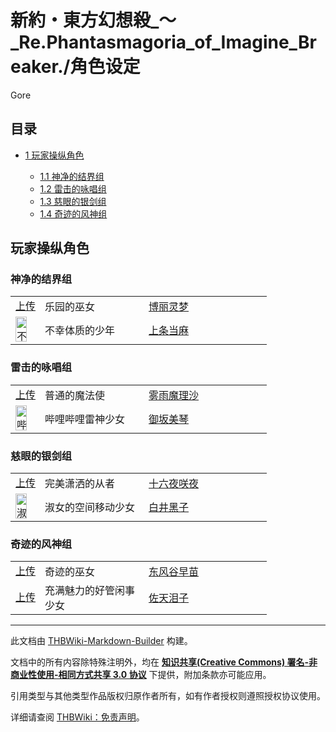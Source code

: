 # 新約・東方幻想殺_～_Re.Phantasmagoria_of_Imagine_Breaker./角色设定

<!-- source html: G:\repos\THBWiki-Markdown-Builder\THBWikiMarkdown\Temp\main\a\af\ns0%3A%E6%96%B0%E7%B4%84%E3%83%BB%E6%9D%B1%E6%96%B9%E5%B9%BB%E6%83%B3%E6%AE%BA_%EF%BD%9E_Re%2EPhantasmagoria_of_Imagine_Breaker%2E%2F%E8%A7%92%E8%89%B2%E8%AE%BE%E5%AE%9A.html -->

Gore

## 目录

- [1 玩家操纵角色](#玩家操纵角色)

  - [1.1 神净的结界组](#神净的结界组)
  - [1.2 雷击的咏唱组](#雷击的咏唱组)
  - [1.3 慈眼的银剑组](#慈眼的银剑组)
  - [1.4 奇迹的风神组](#奇迹的风神组)







## 玩家操纵角色

### 神净的结界组

<table><tbody><tr><td align="center"><a rel="nofollow" class="external text" href="https://thwiki.cc/文件:新约・东方幻想杀灵梦立绘.png">上传</a></td> <td style="width:150px;padding:3px 9px 3px 7px;">乐园的巫女</td><td style="width:180px;padding:3px 9px 3px 7px;"> <a href="./新約・東方幻想殺_～_Re.Phantasmagoria_of_Imagine_Breaker.-设定与剧情-设定文档.md" title="新約・東方幻想殺 ～ Re.Phantasmagoria of Imagine Breaker./设定与剧情/设定文档">博丽灵梦</a></td></tr><tr><td><div class="center"><div class="floatnone"><a href="./文件-新约・东方幻想杀当麻立绘.png.md" class="image" title="不幸体质的少年 上条当麻"><img alt="不幸体质的少年 上条当麻" src="https://upload.thwiki.cc/thumb/a/ae/%E6%96%B0%E7%BA%A6%E3%83%BB%E4%B8%9C%E6%96%B9%E5%B9%BB%E6%83%B3%E6%9D%80%E5%BD%93%E9%BA%BB%E7%AB%8B%E7%BB%98.png/18px-%E6%96%B0%E7%BA%A6%E3%83%BB%E4%B8%9C%E6%96%B9%E5%B9%BB%E6%83%B3%E6%9D%80%E5%BD%93%E9%BA%BB%E7%AB%8B%E7%BB%98.png" decoding="async" loading="lazy" width="18" height="40" srcset="https://upload.thwiki.cc/thumb/a/ae/%E6%96%B0%E7%BA%A6%E3%83%BB%E4%B8%9C%E6%96%B9%E5%B9%BB%E6%83%B3%E6%9D%80%E5%BD%93%E9%BA%BB%E7%AB%8B%E7%BB%98.png/27px-%E6%96%B0%E7%BA%A6%E3%83%BB%E4%B8%9C%E6%96%B9%E5%B9%BB%E6%83%B3%E6%9D%80%E5%BD%93%E9%BA%BB%E7%AB%8B%E7%BB%98.png 1.5x, https://upload.thwiki.cc/thumb/a/ae/%E6%96%B0%E7%BA%A6%E3%83%BB%E4%B8%9C%E6%96%B9%E5%B9%BB%E6%83%B3%E6%9D%80%E5%BD%93%E9%BA%BB%E7%AB%8B%E7%BB%98.png/36px-%E6%96%B0%E7%BA%A6%E3%83%BB%E4%B8%9C%E6%96%B9%E5%B9%BB%E6%83%B3%E6%9D%80%E5%BD%93%E9%BA%BB%E7%AB%8B%E7%BB%98.png 2x" data-file-width="144" data-file-height="320"></a></div></div></td> <td style="width:150px;padding:3px 9px 3px 7px;">不幸体质的少年</td><td style="width:180px;padding:3px 9px 3px 7px;"> <a href="./新約・東方幻想殺_～_Re.Phantasmagoria_of_Imagine_Breaker.-设定与剧情-设定文档.md" title="新約・東方幻想殺 ～ Re.Phantasmagoria of Imagine Breaker./设定与剧情/设定文档">上条当麻</a></td></tr></tbody></table>


### 雷击的咏唱组

<table><tbody><tr><td align="center"><a rel="nofollow" class="external text" href="https://thwiki.cc/文件:新约・东方幻想杀魔理沙立绘.png">上传</a></td> <td style="width:150px;padding:3px 9px 3px 7px;">普通的魔法使</td><td style="width:180px;padding:3px 9px 3px 7px;"> <a href="./新約・東方幻想殺_～_Re.Phantasmagoria_of_Imagine_Breaker.-设定与剧情-设定文档.md" title="新約・東方幻想殺 ～ Re.Phantasmagoria of Imagine Breaker./设定与剧情/设定文档">雾雨魔理沙</a></td></tr><tr><td><div class="center"><div class="floatnone"><a href="./文件-新约・东方幻想杀美琴立绘.png.md" class="image" title="哔哩哔哩雷神少女 御坂美琴"><img alt="哔哩哔哩雷神少女 御坂美琴" src="https://upload.thwiki.cc/thumb/7/7d/%E6%96%B0%E7%BA%A6%E3%83%BB%E4%B8%9C%E6%96%B9%E5%B9%BB%E6%83%B3%E6%9D%80%E7%BE%8E%E7%90%B4%E7%AB%8B%E7%BB%98.png/18px-%E6%96%B0%E7%BA%A6%E3%83%BB%E4%B8%9C%E6%96%B9%E5%B9%BB%E6%83%B3%E6%9D%80%E7%BE%8E%E7%90%B4%E7%AB%8B%E7%BB%98.png" decoding="async" loading="lazy" width="18" height="40" srcset="https://upload.thwiki.cc/thumb/7/7d/%E6%96%B0%E7%BA%A6%E3%83%BB%E4%B8%9C%E6%96%B9%E5%B9%BB%E6%83%B3%E6%9D%80%E7%BE%8E%E7%90%B4%E7%AB%8B%E7%BB%98.png/27px-%E6%96%B0%E7%BA%A6%E3%83%BB%E4%B8%9C%E6%96%B9%E5%B9%BB%E6%83%B3%E6%9D%80%E7%BE%8E%E7%90%B4%E7%AB%8B%E7%BB%98.png 1.5x, https://upload.thwiki.cc/thumb/7/7d/%E6%96%B0%E7%BA%A6%E3%83%BB%E4%B8%9C%E6%96%B9%E5%B9%BB%E6%83%B3%E6%9D%80%E7%BE%8E%E7%90%B4%E7%AB%8B%E7%BB%98.png/36px-%E6%96%B0%E7%BA%A6%E3%83%BB%E4%B8%9C%E6%96%B9%E5%B9%BB%E6%83%B3%E6%9D%80%E7%BE%8E%E7%90%B4%E7%AB%8B%E7%BB%98.png 2x" data-file-width="144" data-file-height="320"></a></div></div></td> <td style="width:150px;padding:3px 9px 3px 7px;">哔哩哔哩雷神少女</td><td style="width:180px;padding:3px 9px 3px 7px;"> <a href="./新約・東方幻想殺_～_Re.Phantasmagoria_of_Imagine_Breaker.-设定与剧情-设定文档.md" title="新約・東方幻想殺 ～ Re.Phantasmagoria of Imagine Breaker./设定与剧情/设定文档">御坂美琴</a></td></tr></tbody></table>


### 慈眼的银剑组

<table><tbody><tr><td align="center"><a rel="nofollow" class="external text" href="https://thwiki.cc/文件:新约・东方幻想杀咲夜立绘.png">上传</a></td> <td style="width:150px;padding:3px 9px 3px 7px;">完美潇洒的从者</td><td style="width:180px;padding:3px 9px 3px 7px;"> <a href="./新約・東方幻想殺_～_Re.Phantasmagoria_of_Imagine_Breaker.-设定与剧情-设定文档.md" title="新約・東方幻想殺 ～ Re.Phantasmagoria of Imagine Breaker./设定与剧情/设定文档">十六夜咲夜</a></td></tr><tr><td><div class="center"><div class="floatnone"><a href="./文件-新约・东方幻想杀黑子立绘.png.md" class="image" title="淑女的空间移动少女 白井黑子"><img alt="淑女的空间移动少女 白井黑子" src="https://upload.thwiki.cc/thumb/d/da/%E6%96%B0%E7%BA%A6%E3%83%BB%E4%B8%9C%E6%96%B9%E5%B9%BB%E6%83%B3%E6%9D%80%E9%BB%91%E5%AD%90%E7%AB%8B%E7%BB%98.png/18px-%E6%96%B0%E7%BA%A6%E3%83%BB%E4%B8%9C%E6%96%B9%E5%B9%BB%E6%83%B3%E6%9D%80%E9%BB%91%E5%AD%90%E7%AB%8B%E7%BB%98.png" decoding="async" loading="lazy" width="18" height="40" srcset="https://upload.thwiki.cc/thumb/d/da/%E6%96%B0%E7%BA%A6%E3%83%BB%E4%B8%9C%E6%96%B9%E5%B9%BB%E6%83%B3%E6%9D%80%E9%BB%91%E5%AD%90%E7%AB%8B%E7%BB%98.png/27px-%E6%96%B0%E7%BA%A6%E3%83%BB%E4%B8%9C%E6%96%B9%E5%B9%BB%E6%83%B3%E6%9D%80%E9%BB%91%E5%AD%90%E7%AB%8B%E7%BB%98.png 1.5x, https://upload.thwiki.cc/thumb/d/da/%E6%96%B0%E7%BA%A6%E3%83%BB%E4%B8%9C%E6%96%B9%E5%B9%BB%E6%83%B3%E6%9D%80%E9%BB%91%E5%AD%90%E7%AB%8B%E7%BB%98.png/36px-%E6%96%B0%E7%BA%A6%E3%83%BB%E4%B8%9C%E6%96%B9%E5%B9%BB%E6%83%B3%E6%9D%80%E9%BB%91%E5%AD%90%E7%AB%8B%E7%BB%98.png 2x" data-file-width="144" data-file-height="320"></a></div></div></td> <td style="width:150px;padding:3px 9px 3px 7px;">淑女的空间移动少女</td><td style="width:180px;padding:3px 9px 3px 7px;"> <a href="./新約・東方幻想殺_～_Re.Phantasmagoria_of_Imagine_Breaker.-设定与剧情-设定文档.md" title="新約・東方幻想殺 ～ Re.Phantasmagoria of Imagine Breaker./设定与剧情/设定文档">白井黑子</a></td></tr></tbody></table>


### 奇迹的风神组

<table><tbody><tr><td align="center"><a rel="nofollow" class="external text" href="https://thwiki.cc/文件:新约・东方幻想杀早苗立绘.png">上传</a></td> <td style="width:150px;padding:3px 9px 3px 7px;">奇迹的巫女</td><td style="width:180px;padding:3px 9px 3px 7px;"> <a href="./新約・東方幻想殺_～_Re.Phantasmagoria_of_Imagine_Breaker.-设定与剧情-设定文档.md" title="新約・東方幻想殺 ～ Re.Phantasmagoria of Imagine Breaker./设定与剧情/设定文档">东风谷早苗</a></td></tr><tr><td align="center"><a rel="nofollow" class="external text" href="https://thwiki.cc/文件:新约・东方幻想杀泪子立绘.png">上传</a></td> <td style="width:150px;padding:3px 9px 3px 7px;">充满魅力的好管闲事少女</td><td style="width:180px;padding:3px 9px 3px 7px;"> <a href="./新約・東方幻想殺_～_Re.Phantasmagoria_of_Imagine_Breaker.-设定与剧情-设定文档.md" title="新約・東方幻想殺 ～ Re.Phantasmagoria of Imagine Breaker./设定与剧情/设定文档">佐天泪子</a></td></tr></tbody></table>






---

此文档由 [THBWiki-Markdown-Builder](https://github.com/Delsin-Yu/THBWiki-Markdown-Builder) 构建。

文档中的所有内容除特殊注明外，均在 [**知识共享(Creative Commons) 署名-非商业性使用-相同方式共享 3.0 协议**](https://creativecommons.org/licenses/by-sa/3.0/deed.zh-hans) 下提供，附加条款亦可能应用。

引用类型与其他类型作品版权归原作者所有，如有作者授权则遵照授权协议使用。

详细请查阅 [THBWiki：免责声明](https://thbwiki.cc/THBWiki:%E5%85%8D%E8%B4%A3%E5%A3%B0%E6%98%8E)。

